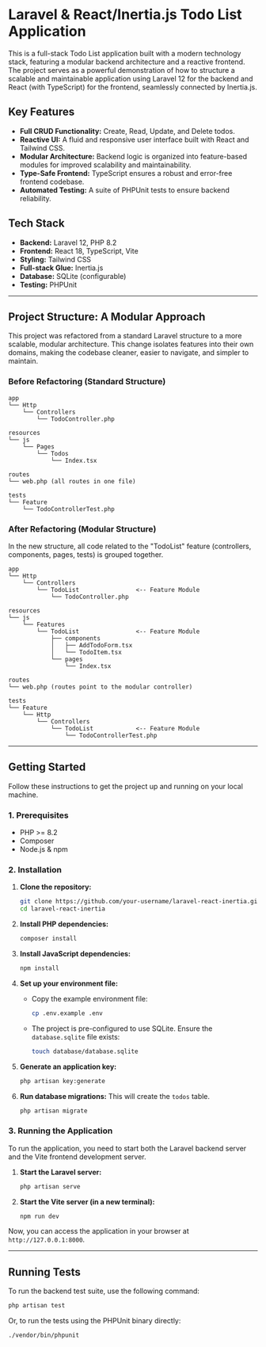 # Laravel & React/Inertia.js Todo List Application

This is a full-stack Todo List application built with a modern technology stack, featuring a modular backend architecture and a reactive frontend. The project serves as a powerful demonstration of how to structure a scalable and maintainable application using Laravel 12 for the backend and React (with TypeScript) for the frontend, seamlessly connected by Inertia.js.

## Key Features

- **Full CRUD Functionality:** Create, Read, Update, and Delete todos.
- **Reactive UI:** A fluid and responsive user interface built with React and Tailwind CSS.
- **Modular Architecture:** Backend logic is organized into feature-based modules for improved scalability and maintainability.
- **Type-Safe Frontend:** TypeScript ensures a robust and error-free frontend codebase.
- **Automated Testing:** A suite of PHPUnit tests to ensure backend reliability.

## Tech Stack

- **Backend:** Laravel 12, PHP 8.2
- **Frontend:** React 18, TypeScript, Vite
- **Styling:** Tailwind CSS
- **Full-stack Glue:** Inertia.js
- **Database:** SQLite (configurable)
- **Testing:** PHPUnit

---

## Project Structure: A Modular Approach

This project was refactored from a standard Laravel structure to a more scalable, modular architecture. This change isolates features into their own domains, making the codebase cleaner, easier to navigate, and simpler to maintain.

### Before Refactoring (Standard Structure)

```
app
└── Http
    └── Controllers
        └── TodoController.php

resources
└── js
    └── Pages
        └── Todos
            └── Index.tsx

routes
└── web.php (all routes in one file)

tests
└── Feature
    └── TodoControllerTest.php
```

### After Refactoring (Modular Structure)

In the new structure, all code related to the "TodoList" feature (controllers, components, pages, tests) is grouped together.

```
app
└── Http
    └── Controllers
        └── TodoList                <-- Feature Module
            └── TodoController.php

resources
└── js
    └── Features
        └── TodoList                <-- Feature Module
            ├── components
            │   ├── AddTodoForm.tsx
            │   └── TodoItem.tsx
            └── pages
                └── Index.tsx

routes
└── web.php (routes point to the modular controller)

tests
└── Feature
    └── Http
        └── Controllers
            └── TodoList            <-- Feature Module
                └── TodoControllerTest.php
```

---

## Getting Started

Follow these instructions to get the project up and running on your local machine.

### 1. Prerequisites

- PHP >= 8.2
- Composer
- Node.js & npm

### 2. Installation

1.  **Clone the repository:**
    ```bash
    git clone https://github.com/your-username/laravel-react-inertia.git
    cd laravel-react-inertia
    ```

2.  **Install PHP dependencies:**
    ```bash
    composer install
    ```

3.  **Install JavaScript dependencies:**
    ```bash
    npm install
    ```

4.  **Set up your environment file:**
    -   Copy the example environment file:
        ```bash
        cp .env.example .env
        ```
    -   The project is pre-configured to use SQLite. Ensure the `database.sqlite` file exists:
        ```bash
        touch database/database.sqlite
        ```

5.  **Generate an application key:**
    ```bash
    php artisan key:generate
    ```

6.  **Run database migrations:**
    This will create the `todos` table.
    ```bash
    php artisan migrate
    ```

### 3. Running the Application

To run the application, you need to start both the Laravel backend server and the Vite frontend development server.

1.  **Start the Laravel server:**
    ```bash
    php artisan serve
    ```

2.  **Start the Vite server (in a new terminal):**
    ```bash
    npm run dev
    ```

Now, you can access the application in your browser at `http://127.0.0.1:8000`.

---

## Running Tests

To run the backend test suite, use the following command:

```bash
php artisan test
```

Or, to run the tests using the PHPUnit binary directly:

```bash
./vendor/bin/phpunit
```

